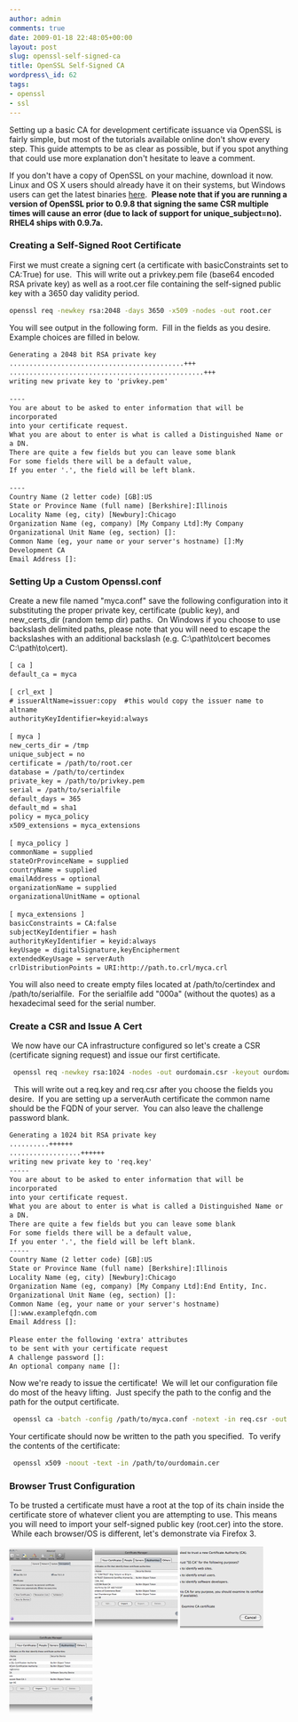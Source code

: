 ```yaml
---
author: admin
comments: true
date: 2009-01-18 22:48:05+00:00
layout: post
slug: openssl-self-signed-ca
title: OpenSSL Self-Signed CA
wordpress\_id: 62
tags:
- openssl
- ssl
---
```


Setting up a basic CA for development certificate issuance via OpenSSL is fairly simple, but most of the tutorials available online don't show every step.  This guide attempts to be as clear as possible, but if you spot anything that could use more explanation don't hesitate to leave a comment.

If you don't have a copy of OpenSSL on your machine, download it now.  Linux and OS X users should already have it on their systems, but Windows users can get the latest binaries [here](http://www.slproweb.com/products/Win32OpenSSL.html).  **Please note that if you are running a version of OpenSSL prior to 0.9.8 that signing the same CSR multiple times will cause an error (due to lack of support for unique\_subject=no).  RHEL4 ships with 0.9.7a.**


### Creating a Self-Signed Root Certificate


First we must create a signing cert (a certificate with basicConstraints set to CA:True) for use.  This will write out a privkey.pem file (base64 encoded RSA private key) as well as a root.cer file containing the self-signed public key with a 3650 day validity period.

```bash
openssl req -newkey rsa:2048 -days 3650 -x509 -nodes -out root.cer
```

You will see output in the following form.  Fill in the fields as you desire.  Example choices are filled in below.

```
Generating a 2048 bit RSA private key
............................................+++
.................................................+++
writing new private key to 'privkey.pem'

----
You are about to be asked to enter information that will be incorporated
into your certificate request.
What you are about to enter is what is called a Distinguished Name or a DN.
There are quite a few fields but you can leave some blank
For some fields there will be a default value,
If you enter '.', the field will be left blank.

----
Country Name (2 letter code) [GB]:US
State or Province Name (full name) [Berkshire]:Illinois
Locality Name (eg, city) [Newbury]:Chicago
Organization Name (eg, company) [My Company Ltd]:My Company
Organizational Unit Name (eg, section) []:
Common Name (eg, your name or your server's hostname) []:My Development CA
Email Address []:
```



### Setting Up a Custom Openssl.conf


Create a new file named "myca.conf" save the following configuration into it substituting the proper private key, certificate (public key), and new_certs_dir (random temp dir) paths.  On Windows if you choose to use backslash delimited paths, please note that you will need to escape the backslashes with an additional backslash (e.g. C:\path\to\cert becomes C:\\path\\to\\cert).

```
[ ca ]
default_ca = myca

[ crl_ext ]
# issuerAltName=issuer:copy  #this would copy the issuer name to altname
authorityKeyIdentifier=keyid:always

[ myca ]
new_certs_dir = /tmp
unique_subject = no
certificate = /path/to/root.cer
database = /path/to/certindex
private_key = /path/to/privkey.pem
serial = /path/to/serialfile
default_days = 365
default_md = sha1
policy = myca_policy
x509_extensions = myca_extensions

[ myca_policy ]
commonName = supplied
stateOrProvinceName = supplied
countryName = supplied
emailAddress = optional
organizationName = supplied
organizationalUnitName = optional

[ myca_extensions ]
basicConstraints = CA:false
subjectKeyIdentifier = hash
authorityKeyIdentifier = keyid:always
keyUsage = digitalSignature,keyEncipherment
extendedKeyUsage = serverAuth
crlDistributionPoints = URI:http://path.to.crl/myca.crl
```

You will also need to create empty files located at /path/to/certindex and /path/to/serialfile.  For the serialfile add "000a" (without the quotes) as a hexadecimal seed for the serial number. 


### Create a CSR and Issue A Cert


 We now have our CA infrastructure configured so let's create a CSR (certificate signing request) and issue our first certificate. 

```bash
 openssl req -newkey rsa:1024 -nodes -out ourdomain.csr -keyout ourdomain.key
```

  This will write out a req.key and req.csr after you choose the fields you desire.  If you are setting up a serverAuth certificate the common name should be the FQDN of your server.  You can also leave the challenge password blank. 

```
Generating a 1024 bit RSA private key
..........++++++
..................++++++
writing new private key to 'req.key'
-----
You are about to be asked to enter information that will be incorporated
into your certificate request.
What you are about to enter is what is called a Distinguished Name or a DN.
There are quite a few fields but you can leave some blank
For some fields there will be a default value,
If you enter '.', the field will be left blank.
-----
Country Name (2 letter code) [GB]:US
State or Province Name (full name) [Berkshire]:Illinois
Locality Name (eg, city) [Newbury]:Chicago
Organization Name (eg, company) [My Company Ltd]:End Entity, Inc.
Organizational Unit Name (eg, section) []:
Common Name (eg, your name or your server's hostname) []:www.examplefqdn.com
Email Address []:

Please enter the following 'extra' attributes
to be sent with your certificate request
A challenge password []:
An optional company name []:
```

Now we're ready to issue the certificate!  We will let our configuration file do most of the heavy lifting.  Just specify the path to the config and the path for the output certificate.

```bash
 openssl ca -batch -config /path/to/myca.conf -notext -in req.csr -out /path/to/ourdomain.cer
```

Your certificate should now be written to the path you specified.  To verify the contents of the certificate:
 

```bash
 openssl x509 -noout -text -in /path/to/ourdomain.cer
```



### Browser Trust Configuration


To be trusted a certificate must have a root at the top of its chain inside the certificate store of whatever client you are attempting to use.  This means you will need to import your self-signed public key (root.cer) into the store.  While each browser/OS is different, let's demonstrate via Firefox 3.

[![picture1](/assets/media/2009/01/picture-1-150x150.png)](/assets/media/2009/01/picture-1.png)
[![picture2](/assets/media/2009/01/picture-2-150x150.png)](/assets/media/2009/01/picture-2.png)
[![picture3](/assets/media/2009/01/picture-3-150x150.png)](/assets/media/2009/01/picture-3.png)
[![picture4](/assets/media/2009/01/picture-4-150x150.png)](/assets/media/2009/01/picture-4.png)
